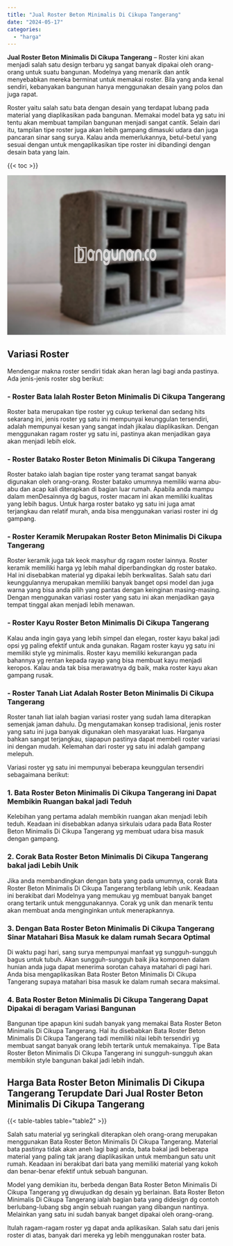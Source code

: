 ```yaml
---
title: "Jual Roster Beton Minimalis Di Cikupa Tangerang"
date: "2024-05-17"
categories: 
  - "harga"
---
```


**Jual Roster Beton Minimalis Di Cikupa Tangerang** – Roster kini akan menjadi salah satu design terbaru yg sangat banyak dipakai oleh orang-orang untuk suatu bangunan. Modelnya yang menarik dan antik menyebabkan mereka berminat untuk memakai roster. Bila yang anda kenal sendiri, kebanyakan bangunan hanya menggunakan desain yang polos dan juga rapat.

Roster yaitu salah satu bata dengan desain yang terdapat lubang pada material yang diaplikasikan pada bangunan. Memakai model bata yg satu ini tentu akan membuat tampilan bangunan menjadi sangat cantik. Selain dari itu, tampilan tipe roster juga akan lebih gampang dimasuki udara dan juga pancaran sinar sang surya. Kalau anda memerlukannya, betul-betul yang sesuai dengan untuk mengaplikasikan tipe roster ini dibandingi dengan desain bata yang lain.

{{< toc >}}

![Jual Roster Beton Minimalis Di Cikupa Tangerang](/images/bata-roster-minimalis-20.png)

## Variasi Roster

Mendengar makna roster sendiri tidak akan heran lagi bagi anda pastinya. Ada jenis-jenis roster sbg berikut:

### \- Roster Bata Ialah Roster Beton Minimalis Di Cikupa Tangerang

Roster bata merupakan tipe roster yg cukup terkenal dan sedang hits sekarang ini, jenis roster yg satu ini mempunyai keunggulan tersendiri, adalah mempunyai kesan yang sangat indah jikalau diaplikasikan. Dengan menggunakan ragam roster yg satu ini, pastinya akan menjadikan gaya akan menjadi lebih elok.

### \- Roster Batako Roster Beton Minimalis Di Cikupa Tangerang

Roster batako ialah bagian tipe roster yang teramat sangat banyak digunakan oleh orang-orang. Roster batako umumnya memiliki warna abu-abu dan acap kali diterapkan di bagian luar rumah. Apabila anda mampu dalam menDesainnya dg bagus, roster macam ini akan memiliki kualitas yang lebih bagus. Untuk harga roster batako yg satu ini juga amat terjangkau dan relatif murah, anda bisa menggunakan variasi roster ini dg gampang.

### \- Roster Keramik Merupakan Roster Beton Minimalis Di Cikupa Tangerang

Roster keramik juga tak keok masyhur dg ragam roster lainnya. Roster keramik memiliki harga yg lebih mahal diperbandingkan dg roster batako. Hal ini disebabkan material yg dipakai lebih berkwalitas. Salah satu dari keunggulannya merupakan memiliki banyak banget opsi model dan juga warna yang bisa anda pilih yang pantas dengan keinginan masing-masing. Dengan menggunakan variasi roster yang satu ini akan menjadikan gaya tempat tinggal akan menjadi lebih menawan.

### \- Roster Kayu Roster Beton Minimalis Di Cikupa Tangerang

Kalau anda ingin gaya yang lebih simpel dan elegan, roster kayu bakal jadi opsi yg paling efektif untuk anda gunakan. Ragam roster kayu yg satu ini memiliki style yg minimalis. Roster kayu memiliki kekurangan pada bahannya yg rentan kepada rayap yang bisa membuat kayu menjadi keropos. Kalau anda tak bisa merawatnya dg baik, maka roster kayu akan gampang rusak.

### \- Roster Tanah Liat Adalah Roster Beton Minimalis Di Cikupa Tangerang

Roster tanah liat ialah bagian variasi roster yang sudah lama diterapkan semenjak jaman dahulu. Dg mengutamakan konsep tradisional, jenis roster yang satu ini juga banyak digunakan oleh masyarakat luas. Harganya bahkan sangat terjangkau, siapapun pastinya dapat membeli roster variasi ini dengan mudah. Kelemahan dari roster yg satu ini adalah gampang melepuh.

Variasi roster yg satu ini mempunyai beberapa keunggulan tersendiri sebagaimana berikut:

### 1\. Bata Roster Beton Minimalis Di Cikupa Tangerang ini Dapat Membikin Ruangan bakal jadi Teduh

Kelebihan yang pertama adalah membikin ruangan akan menjadi lebih teduh. Keadaan ini disebabkan adanya sirkulais udara pada Bata Roster Beton Minimalis Di Cikupa Tangerang yg membuat udara bisa masuk dengan gampang.

### 2\. Corak Bata Roster Beton Minimalis Di Cikupa Tangerang bakal jadi Lebih Unik

Jika anda membandingkan dengan bata yang pada umumnya, corak Bata Roster Beton Minimalis Di Cikupa Tangerang terbilang lebih unik. Keadaan ini berakibat dari Modelnya yang memukau yg membuat banyak banget orang tertarik untuk menggunakannya. Corak yg unik dan menarik tentu akan membuat anda menginginkan untuk menerapkannya.

### 3\. Dengan Bata Roster Beton Minimalis Di Cikupa Tangerang Sinar Matahari Bisa Masuk ke dalam rumah Secara Optimal

Di waktu pagi hari, sang surya mempunyai manfaat yg sungguh-sungguh bagus untuk tubuh. Akan sungguh-sungguh baik jika komponen dalam hunian anda juga dapat menerima sorotan cahaya matahari di pagi hari. Anda bisa mengaplikasikan Bata Roster Beton Minimalis Di Cikupa Tangerang supaya matahari bisa masuk ke dalam rumah secara maksimal.

### 4\. Bata Roster Beton Minimalis Di Cikupa Tangerang Dapat Dipakai di beragam Variasi Bangunan

Bangunan tipe apapun kini sudah banyak yang memakai Bata Roster Beton Minimalis Di Cikupa Tangerang. Hal itu disebabkan Bata Roster Beton Minimalis Di Cikupa Tangerang tadi memiliki nilai lebih tersendiri yg membuat sangat banyak orang lebih tertarik untuk memakainya. Tipe Bata Roster Beton Minimalis Di Cikupa Tangerang ini sungguh-sungguh akan membikin style bangunan bakal jadi lebih indah.

## Harga Bata Roster Beton Minimalis Di Cikupa Tangerang Terupdate Dari Jual Roster Beton Minimalis Di Cikupa Tangerang

{{< table-tables table="table2" >}}

Salah satu material yg seringkali diterapkan oleh orang-orang merupakan menggunakan Bata Roster Beton Minimalis Di Cikupa Tangerang. Material bata pastinya tidak akan aneh lagi bagi anda, bata bakal jadi beberapa material yang paling tak jarang diaplikasikan untuk membangun satu unit rumah. Keadaan ini berakibat dari bata yang memiliki material yang kokoh dan benar-benar efektif untuk sebuah bangunan.

Model yang demikian itu, berbeda dengan Bata Roster Beton Minimalis Di Cikupa Tangerang yg diwujudkan dg desain yg berlainan. Bata Roster Beton Minimalis Di Cikupa Tangerang ialah bagian bata yang didesign dg contoh berlubang-lubang sbg angin sebuah ruangan yang dibangun nantinya. Melainkan yang satu ini sudah banyak banget dipakai oleh orang-orang.

Itulah ragam-ragam roster yg dapat anda aplikasikan. Salah satu dari jenis roster di atas, banyak dari mereka yg lebih menggunakan roster bata.
